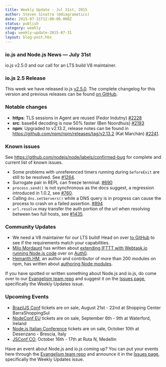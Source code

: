 ```yaml
---
title: Weekly Update - Jul 31st, 2015
author: Steven Sinatra (@diagramatics)
date: 2015-07-31T12:00:00.000Z
status: publish
category: weekly
slug: weekly-update-2015-07-31
layout: blog-post.hbs
---
```


### io.js and Node.js News — July 31st
io.js v2.5.0 and our call for an LTS build V8 maintainer.

### io.js 2.5 Release

This week we have released io.js [v2.5.0](https://iojs.org/dist/v2.5.0/). The complete changelog for this version and previous releases can be found [on GitHub](https://github.com/nodejs/node/blob/master/CHANGELOG.md).

### Notable changes

* **https**: TLS sessions in Agent are reused (Fedor Indutny) [#2228](https://github.com/nodejs/node/pull/2228)
* **src**: base64 decoding is now 50% faster (Ben Noordhuis) [#2193](https://github.com/nodejs/node/pull/2193)
* **npm**: Upgraded to v2.13.2, release notes can be found in <https://github.com/npm/npm/releases/tag/v2.13.2> (Kat Marchán) [#2241](https://github.com/nodejs/node/pull/2241).

### Known issues

See https://github.com/nodejs/node/labels/confirmed-bug for complete and current list of known issues.

* Some problems with unreferenced timers running during `beforeExit` are still to be resolved. See [#1264](https://github.com/nodejs/node/issues/1264).
* Surrogate pair in REPL can freeze terminal. [#690](https://github.com/nodejs/node/issues/690)
* `process.send()` is not synchronous as the docs suggest, a regression introduced in 1.0.2, see [#760](https://github.com/nodejs/node/issues/760).
* Calling `dns.setServers()` while a DNS query is in progress can cause the process to crash on a failed assertion. [#894](https://github.com/nodejs/node/issues/894)
* `url.resolve` may transfer the auth portion of the url when resolving between two full hosts, see [#1435](https://github.com/nodejs/node/issues/1435).

### Community Updates

* We need a V8 maintainer for our LTS build! Head on over [to GitHub](https://github.com/nodejs/LTS/issues/28) to see if the requirements match your capabilities.
* [Milo Mordaunt](https://twitter.com/bananaoomarang) has written about [extending IFTTT with Webtask.io running Node.js code](https://auth0.com/blog/2015/07/28/if-this-then-node-dot-js-extending-ifttt-with-webtask-dot-io/?utm_source=io.js+and+Node.js+News&utm_medium=article) over on [Auth0](https://auth0.com/blog).
* [Hemanth.HM](https://twitter.com/gnumanth), an author and contributor of more than 200 modules on npm, has written about [authoring Node modules](http://h3manth.com/new/blog/2015/authoring-node-modules/?utm_source=io.js+and+Node.js+News&utm_medium=article).

If you have spotted or written something about Node.js and io.js, do come over to our [Evangelism team repo](https://github.com/nodejs/evangelism) and suggest it on the [Issues page](https://github.com/nodejs/evangelism/issues), specifically the Weekly Updates issue.

### Upcoming Events

* [BrazilJS Conf](http://braziljs.com.br/) tickets are on sale, August 21st - 22nd at Shopping Center BarraShoppingSul
* [NodeConf EU](http://nodeconf.eu/) tickets are on sale, September 6th - 9th at Waterford, Ireland
* [Node.js Italian Conference](http://nodejsconf.it/) tickets are on sale, October 10th at Desenzano - Brescia, Italy
* [JSConf CO](http://www.jsconf.co/), October 16th - 17th at Ruta N, Medellin

Have an event about Node.js and io.js coming up? You can put your events here through the [Evangelism team repo](https://github.com/nodejs/evangelism) and announce it in the [Issues page](https://github.com/nodejs/evangelism/issues), specifically the Weekly Updates issue.
